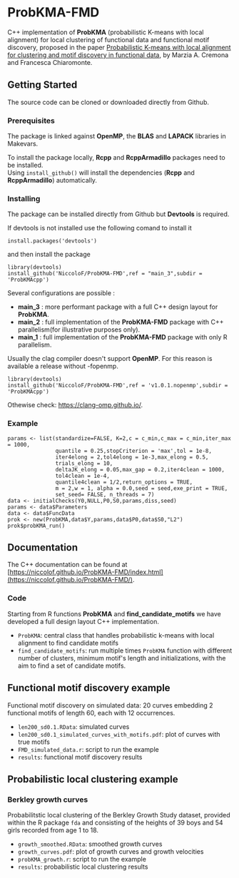 # ProbKMA-FMD

C++ implementation of **ProbKMA** (probabilistic K-means with local alignment) for local clustering of functional data and functional motif discovery, proposed in the paper [Probabilistic K-means with local alignment for clustering and motif discovery in functional data](https://doi.org/10.1080/10618600.2022.2156522), by Marzia A. Cremona and Francesca Chiaromonte. 

## Getting Started
The source code can be cloned or downloaded directly from Github.

### Prerequisites

The package is linked against **OpenMP**, the **BLAS** and **LAPACK** libraries in Makevars.

To install the package locally, **Rcpp** and **RcppArmadillo** packages need to be installed.\
Using ```install_github()``` will install the dependencies (**Rcpp** and **RcppArmadillo**) automatically.

### Installing

The package can be installed directly from Github but **Devtools** is required.

If devtools is not installed use the following comand to install it
```
install.packages('devtools') 
```
and then install the package
```
library(devtools)
install_github('NiccoloF/ProbKMA-FMD',ref = "main_3",subdir = 'ProbKMAcpp')
```
Several configurations are possible :
- **main_3** : more performant package with a full C++ design layout for **ProbKMA**.
- **main_2** : full implementation of the **ProbKMA-FMD** package with C++ parallelism(for illustrative purposes only).
- **main_1** : full implementation of the **ProbKMA-FMD** package with only R parallelism.

Usually the clag compiler doesn't support **OpenMP**. For this reason is available a release without -fopenmp.
```
library(devtools)
install_github('NiccoloF/ProbKMA-FMD',ref = 'v1.0.1.nopenmp',subdir = 'ProbKMAcpp')
```

Othewise check: https://clang-omp.github.io/.

### Example

```
params <- list(standardize=FALSE, K=2,c = c_min,c_max = c_min,iter_max = 1000,
               quantile = 0.25,stopCriterion = 'max',tol = 1e-8,
               iter4elong = 2,tol4elong = 1e-3,max_elong = 0.5,
               trials_elong = 10,
               deltaJK_elong = 0.05,max_gap = 0.2,iter4clean = 1000,
               tol4clean = 1e-4,
               quantile4clean = 1/2,return_options = TRUE,
               m = 2,w = 1, alpha = 0.0,seed = seed,exe_print = TRUE, 
               set_seed= FALSE, n_threads = 7)
data <- initialChecks(Y0,NULL,P0,S0,params,diss,seed)
params <- data$Parameters
data <- data$FuncData
prok <- new(ProbKMA,data$Y,params,data$P0,data$S0,"L2")
prok$probKMA_run()
```

## Documentation

The C++ documentation can be found at [https://niccolof.github.io/ProbKMA-FMD/index.html](https://niccolof.github.io/ProbKMA-FMD/).

### Code

Starting from R functions **ProbKMA** and **find_candidate_motifs** we have developed a full design layout C++ implementation.
- `ProbKMA`: central class that handles probabilistic k-means with local alignment to find candidate motifs
- `find_candidate_motifs`: run multiple times `ProbKMA` function with different number of clusters, minimum motif's length and initializations, with the aim to find a set of candidate motifs.

## Functional motif discovery example
Functional motif discovery on simulated data: 20 curves embedding 2 functional motifs of length 60, each with 12 occurrences. 
- `len200_sd0.1.RData`: simulated curves
- `len200_sd0.1_simulated_curves_with_motifs.pdf`: plot of curves with true motifs
- `FMD_simulated_data.r`: script to run the example
- `results`: functional motif discovery results

## Probabilistic local clustering example

### Berkley growth curves
Probabilitstic local clustering of the Berkley Growth Study dataset, provided within the R package `fda` and consisting of the heights of 39 boys and 54 girls recorded from age 1 to 18.
- `growth_smoothed.RData`: smoothed growth curves
- `growth_curves.pdf`: plot of growth curves and growth velocities
- `probKMA_growth.r`: script to run the example
- `results`: probabilistic local clustering results
